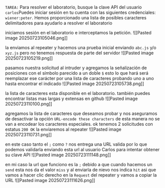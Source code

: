 `TAREA:` Para resolver el laboratorio, busque la clave API del usuario `carlos`Puedes iniciar sesión en tu cuenta con las siguientes credenciales: `wiener:peter`.
Hemos proporcionado una lista de posibles caracteres delimitadores para ayudarlo a resolver el laboratorio

iniciamos sesión en el laboratorio e interceptamos la petición.
![[Pasted image 20250723105046.png]]

la enviamos al repeater y hacemos una prueba inicial enviando `abc.js` y/o `xyz.js` pero no tenemos respuesta de parte del servidor 
![[Pasted image 20250723105219.png]]

pasamos nuestra solicitud al intruder y agregamos la señalización de posiciones con el símbolo parecido a un doble `$` esto lo que hará será reemplazar ese carácter por una lista de caracteres probando uno a uno hasta encontrar el indicado
![[Pasted image 20250723105738.png]]

la lista de caracteres esta disponible en el laboratorio. también puedes encontrar listas mas largas y extensas en github
![[Pasted image 20250723110100.png]]

agregamos la lista de caracteres que deseamos probar y nos aseguramos de desactivar la opción `URL-encode these characters` de esta manera no se van a encodear los caracteres especiales. ok tenemos 2 solicitudes con estatus `200 OK` la enviaremos al repeater
![[Pasted image 20250723110731.png]]

en este caso tanto el `;` como `?` nos entrega una URL valida por lo que podemos validarla enviando esta url al usuario Carlos para intentar obtener su clave API 
![[Pasted image 20250723111148.png]]

en mi caso la url que funciono es la `;` debido a que cuando hacemos un `send` esta nos da el valor `miss` y al enviarla de nievo nos indica `hit` asi que vamos a hacer clic derecho en la `Request` del repeater y vamos a copiar la URL
![[Pasted image 20250723111626.png]]


